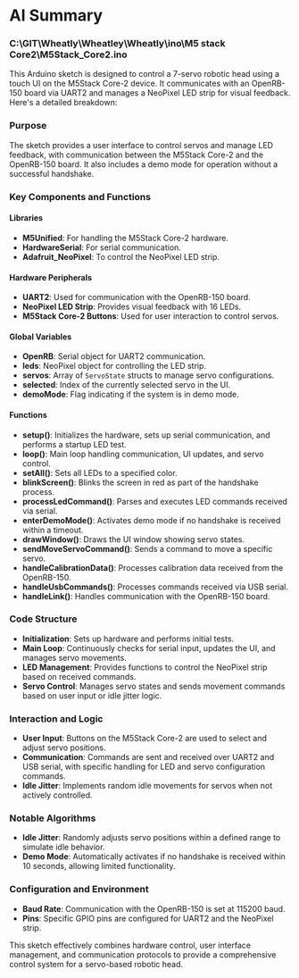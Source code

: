 # AI Summary

### C:\GIT\Wheatly\Wheatley\Wheatly\ino\M5 stack Core2\M5Stack_Core2.ino
This Arduino sketch is designed to control a 7-servo robotic head using a touch UI on the M5Stack Core-2 device. It communicates with an OpenRB-150 board via UART2 and manages a NeoPixel LED strip for visual feedback. Here's a detailed breakdown:

### Purpose
The sketch provides a user interface to control servos and manage LED feedback, with communication between the M5Stack Core-2 and the OpenRB-150 board. It also includes a demo mode for operation without a successful handshake.

### Key Components and Functions

#### Libraries
- **M5Unified**: For handling the M5Stack Core-2 hardware.
- **HardwareSerial**: For serial communication.
- **Adafruit_NeoPixel**: To control the NeoPixel LED strip.

#### Hardware Peripherals
- **UART2**: Used for communication with the OpenRB-150 board.
- **NeoPixel LED Strip**: Provides visual feedback with 16 LEDs.
- **M5Stack Core-2 Buttons**: Used for user interaction to control servos.

#### Global Variables
- **OpenRB**: Serial object for UART2 communication.
- **leds**: NeoPixel object for controlling the LED strip.
- **servos**: Array of `ServoState` structs to manage servo configurations.
- **selected**: Index of the currently selected servo in the UI.
- **demoMode**: Flag indicating if the system is in demo mode.

#### Functions
- **setup()**: Initializes the hardware, sets up serial communication, and performs a startup LED test.
- **loop()**: Main loop handling communication, UI updates, and servo control.
- **setAll()**: Sets all LEDs to a specified color.
- **blinkScreen()**: Blinks the screen in red as part of the handshake process.
- **processLedCommand()**: Parses and executes LED commands received via serial.
- **enterDemoMode()**: Activates demo mode if no handshake is received within a timeout.
- **drawWindow()**: Draws the UI window showing servo states.
- **sendMoveServoCommand()**: Sends a command to move a specific servo.
- **handleCalibrationData()**: Processes calibration data received from the OpenRB-150.
- **handleUsbCommands()**: Processes commands received via USB serial.
- **handleLink()**: Handles communication with the OpenRB-150 board.

### Code Structure
- **Initialization**: Sets up hardware and performs initial tests.
- **Main Loop**: Continuously checks for serial input, updates the UI, and manages servo movements.
- **LED Management**: Provides functions to control the NeoPixel strip based on received commands.
- **Servo Control**: Manages servo states and sends movement commands based on user input or idle jitter logic.

### Interaction and Logic
- **User Input**: Buttons on the M5Stack Core-2 are used to select and adjust servo positions.
- **Communication**: Commands are sent and received over UART2 and USB serial, with specific handling for LED and servo configuration commands.
- **Idle Jitter**: Implements random idle movements for servos when not actively controlled.

### Notable Algorithms
- **Idle Jitter**: Randomly adjusts servo positions within a defined range to simulate idle behavior.
- **Demo Mode**: Automatically activates if no handshake is received within 10 seconds, allowing limited functionality.

### Configuration and Environment
- **Baud Rate**: Communication with the OpenRB-150 is set at 115200 baud.
- **Pins**: Specific GPIO pins are configured for UART2 and the NeoPixel strip.

This sketch effectively combines hardware control, user interface management, and communication protocols to provide a comprehensive control system for a servo-based robotic head.
